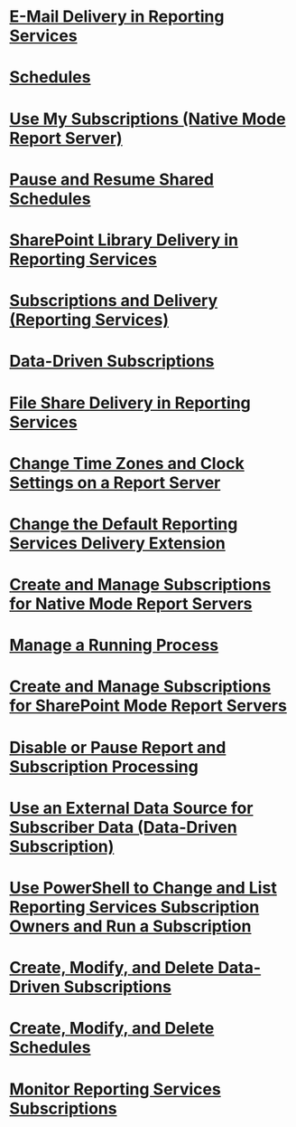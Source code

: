# [E-Mail Delivery in Reporting Services](e-mail-delivery-in-reporting-services.md)
# [Schedules](schedules.md)
# [Use My Subscriptions (Native Mode Report Server)](use-my-subscriptions-native-mode-report-server.md)
# [Pause and Resume Shared Schedules](pause-and-resume-shared-schedules.md)
# [SharePoint Library Delivery in Reporting Services](sharepoint-library-delivery-in-reporting-services.md)
# [Subscriptions and Delivery (Reporting Services)](subscriptions-and-delivery-reporting-services.md)
# [Data-Driven Subscriptions](data-driven-subscriptions.md)
# [File Share Delivery in Reporting Services](file-share-delivery-in-reporting-services.md)
# [Change Time Zones and Clock Settings on a Report Server](change-time-zones-and-clock-settings-on-a-report-server.md)
# [Change the Default Reporting Services Delivery Extension](change-the-default-reporting-services-delivery-extension.md)
# [Create and Manage Subscriptions for Native Mode Report Servers](create-and-manage-subscriptions-for-native-mode-report-servers.md)
# [Manage a Running Process](manage-a-running-process.md)
# [Create and Manage Subscriptions for SharePoint Mode Report Servers](create-and-manage-subscriptions-for-sharepoint-mode-report-servers.md)
# [Disable or Pause Report and Subscription Processing](disable-or-pause-report-and-subscription-processing.md)
# [Use an External Data Source for Subscriber Data (Data-Driven Subscription)](use-an-external-data-source-for-subscriber-data-data-driven-subscription.md)
# [Use PowerShell to Change and List Reporting Services Subscription Owners and Run a Subscription](0fa6cb36-68fc-4fb8-b1dc-ae4f12bf6ff0.md)
# [Create, Modify, and Delete Data-Driven Subscriptions](create-modify-and-delete-data-driven-subscriptions.md)
# [Create, Modify, and Delete Schedules](create-modify-and-delete-schedules.md)
# [Monitor Reporting Services Subscriptions](monitor-reporting-services-subscriptions.md)
